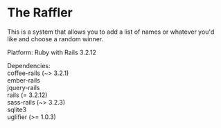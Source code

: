 The Raffler
=======
This is a system that allows you to add a list of names or whatever you'd like and choose a random winner.
<br>

Platform: Ruby with Rails 3.2.12<br>

Dependencies:<br>
  coffee-rails (~> 3.2.1)<br>
  ember-rails<br>
  jquery-rails<br>
  rails (= 3.2.12)<br>
  sass-rails (~> 3.2.3)<br>
  sqlite3<br>
  uglifier (>= 1.0.3)<br>
